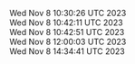 Wed Nov  8 10:30:26 UTC 2023 <br/>
Wed Nov  8 10:42:11 UTC 2023 <br/>
Wed Nov  8 10:42:51 UTC 2023 <br/>
Wed Nov  8 12:00:03 UTC 2023 <br/>
Wed Nov  8 14:34:41 UTC 2023 <br/>
